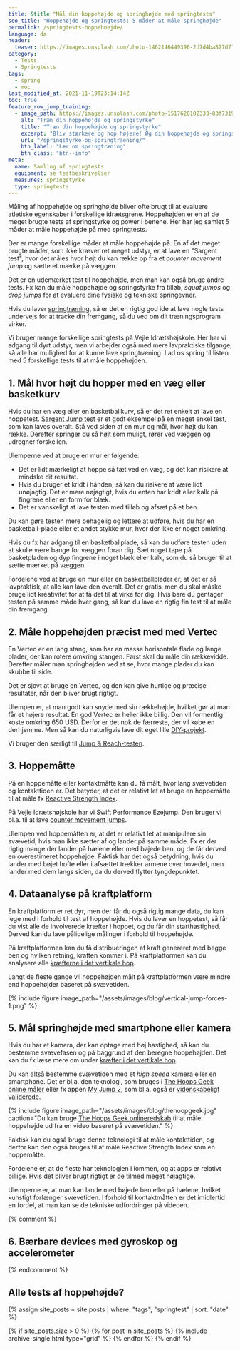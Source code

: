 ```yaml
---
title: &title "Mål din hoppehøjde og springhøjde med springtests"
seo_title: "Hoppehøjde og springtests: 5 måder at måle springhøjde"
permalink: /springtests-hoppehoejde/
language: da
header:
  teaser: https://images.unsplash.com/photo-1462146449396-2d7d4ba877d7?ixlib=rb-1.2.1&ixid=MnwxMjA3fDB8MHxwaG90by1wYWdlfHx8fGVufDB8fHx8&auto=format&fit=crop&h=300&w=400&q=10
category:
  - Tests
  - Springtests
tags:
  - spring
  - moc
last_modified_at: 2021-11-19T23:14:14Z
toc: true
feature_row_jump_training:
  - image_path: https://images.unsplash.com/photo-1517626102333-83f7319aa06e?ixlib=rb-1.2.1&ixid=eyJhcHBfaWQiOjEyMDd9&auto=format&fit=crop&h=300&w=400&q=10
    alt: "Træn din hoppehøjde og springstyrke"
    title: "Træn din hoppehøjde og springstyrke"
    excerpt: "Bliv stærkere og hop højere! Øg din hoppehøjde og springstyrke med målrettet træning. Lær de bedste øvelser og metoder til at forbedre din eksplosive styrke og springkraft."
    url: "/springstyrke-og-springtraening/"
    btn_label: "Lær om springtræning"
    btn_class: "btn--info"
meta:
  name: Samling af springtests
  equipment: se testbeskrivelser
  measures: springstyrke
  type: springtests
---
```


Måling af hoppehøjde og springhøjde bliver ofte brugt til at evaluere atletiske egenskaber i forskellige idrætsgrene. Hoppehøjden er en af de meget brugte tests af springstyrke og power i benene. Her har jeg samlet 5 måder at måle hoppehøjde på med springtests.

Der er mange forskellige måder at måle hoppehøjde på. En af det meget brugte måder, som ikke kræver ret meget udstyr, er at lave en "Sargent test", hvor det måles hvor højt du kan række op fra et _counter movement jump_ og sætte et mærke på væggen.

Det er en udemærket test til hoppehøjde, men man kan også bruge andre tests. Fx kan du måle hoppehøjde og springstyrke fra tilløb, _squat jumps_ og _drop jumps_ for at evaluere dine fysiske og tekniske springevner.

Hvis du laver [springtræning](/springstyrke-og-springtraening/), så er det en rigtig god ide at lave nogle tests undervejs for at tracke din fremgang, så du ved om dit træningsprogram virker.

Vi bruger mange forskellige springtests på Vejle Idrætshøjskole. Her har vi adgang til dyrt udstyr, men vi arbejder også med mere lavpraktiske tilgange, så alle har mulighed for at kunne lave springtræning. Lad os spring til listen med 5 forskellige tests til at måle hoppehøjden.

## 1. Mål hvor højt du hopper med en væg eller basketkurv

Hvis du har en væg eller en basketballkurv, så er det ret enkelt at lave en hoppetest.  [Sargent Jump test](/sargent-jump-test/) er et godt eksempel på en meget enkel test, som kan laves overalt. Stå ved siden af en mur og mål, hvor højt du kan række. Derefter springer du så højt som muligt, rører ved væggen og udregner forskellen.

Ulemperne ved at bruge en mur er følgende:

- Det er lidt mærkeligt at hoppe så tæt ved en væg, og det kan risikere at mindske dit resultat.
- Hvis du bruger et kridt i hånden, så kan du risikere at være lidt unøjagtig. Det er mere nøjagtigt, hvis du enten har kridt eller kalk på fingrene eller en form for blæk.
- Det er vanskeligt at lave testen med tilløb og afsæt på et ben.

Du kan gøre testen mere behagelig og lettere at udføre, hvis du har en basketball-plade eller et andet stykke mur, hvor der ikke er noget omkring.

Hvis du fx har adgang til en basketballplade, så kan du udføre testen uden at skulle være bange for væggen foran dig. Sæt noget tape på basketpladen og dyp fingrene i noget blæk eller kalk, som du så bruger til at sætte mærket på væggen.

Fordelene ved at bruge en mur eller en basketballplader er, at det er så lavpraktisk, at alle kan lave den overalt. Det er gratis, men du skal måske bruge lidt kreativitet for at få det til at virke for dig. Hvis bare du gentager testen på samme måde hver gang, så kan du lave en rigtig fin test til at måle din fremgang.

## 2. Måle hoppehøjden præcist med med Vertec

En Vertec er en lang stang, som har en masse horisontale flade og lange plader, der kan rotere omkring stangen. Først skal du måle din rækkevidde. Derefter måler man springhøjden ved at se, hvor mange plader du kan skubbe til side.

Det er sjovt at bruge en Vertec, og den kan give hurtige og præcise resultater, når den bliver brugt rigtigt.

Ulempen er, at man godt kan snyde med sin rækkehøjde, hvilket gør at man får et højere resultat. En god Vertec er heller ikke billig. Den vil formentlig koste omkring 650 USD. Derfor er det nok de færreste, der vil købe en derhjemme. Men så kan du naturligvis lave dit eget lille [DIY-projekt](https://www.youtube.com/watch?v=j0pZ75N970A).

Vi bruger den særligt til [Jump & Reach-testen](/jump-reach/).

## 3. Hoppemåtte

På en hoppemåtte eller kontaktmåtte kan du få målt, hvor lang svævetiden og kontakttiden er. Det betyder, at det er relativt let at bruge en hoppemåtte til at måle fx [Reactive Strength Index](/reactive-strength-index-rsi/).

På Vejle Idrætshøjskole har vi Swift Performance Ezejump. Den bruger vi bl.a. til at lave [counter movement jumps](/countermovement-jump-cmj-squat-jump-sj/).

Ulempen ved hoppemåtten er, at det er relativt let at manipulere sin svævetid, hvis man ikke sætter af og lander på samme måde. Fx er der rigtig mange der lander på hælene eller med bøjede ben, og de får derved en overestimeret hoppehøjde. Faktisk har det også betydning, hvis du lander med bøjet hofte eller i afsættet trækker armene over hovedet, men lander med dem langs siden, da du derved flytter tyngdepunktet.

## 4. Dataanalyse på kraftplatform

En kraftplatform er ret dyr, men der får du også rigtig mange data, du kan lege med i forhold til test af hoppehøjde. Hvis du laver en hoppetest, så får du vist alle de involverede kræfter i hoppet, og du får din starthastighed. Derved kan du lave pålidelige målinger i forhold til hoppehøjde.

På kraftplatformen kan du få distribueringen af kraft genereret med begge ben og hvilken retning, kraften kommer i. På kraftplatformen kan du analysere alle [kræfterne i det vertikale hop](/fysik-vertikalt-hop/).

Langt de fleste gange vil hoppehøjden målt på kraftplatformen være mindre end hoppehøjder baseret på svævetiden.

{% include figure image_path="/assets/images/blog/vertical-jump-forces-1.png" %}

## 5. Mål springhøjde med smartphone eller kamera

Hvis du har et kamera, der kan optage med høj hastighed, så kan du bestemme svævefasen og på baggrund af den beregne hoppehøjden. Det kan du fx læse mere om under [kræfter i det vertikale hop](/fysik-vertikalt-hop/).

Du kan altså bestemme svævetiden med et _high speed_ kamera eller en smartphone. Det er bl.a. den teknologi, som bruges i [The Hoops Geek online måler](https://www.thehoopsgeek.com/measurement-app/) eller fx appen [My Jump 2](https://www.carlos-balsalobre.com/#apps), som bl.a. også er [videnskabeligt validerede](https://www.ncbi.nlm.nih.gov/pmc/articles/PMC7277223/).

{% include figure image_path="/assets/images/blog/thehoopgeek.jpg" caption="Du kan bruge [The Hoops Geek onlineredskab](https://www.thehoopsgeek.com/measurement-app/) til at måle hoppehøjde ud fra en video baseret på svævetiden." %}

Faktisk kan du også bruge denne teknologi til at måle kontakttiden, og derfor kan den også bruges til at måle Reactive Strength Index som en hoppemåtte.

Fordelene er, at de fleste har teknologien i lommen, og at apps er relativt billige. Hvis det bliver brugt rigtigt er de tilmed meget nøjagtige.

Ulemperne er, at man kan lande med bøjede ben eller på hælene, hvilket kunstigt forlænger svævetiden. I forhold til kontaktmåtten er det imidlertid en fordel, at man kan se de tekniske udfordringer på videoen.

{% comment %}

## 6. Bærbare devices med gyroskop og accelerometer

{% endcomment %}

## Alle tests af hoppehøjde?

{% assign site_posts = site.posts | where: "tags", "springtest" | sort: "date" %}

<div class="feature__wrapper">

{% if site_posts.size > 0 %}
  {% for post in site_posts %}
    {% include archive-single.html type="grid" %}
  {% endfor %}
{% endif %}

</div>
